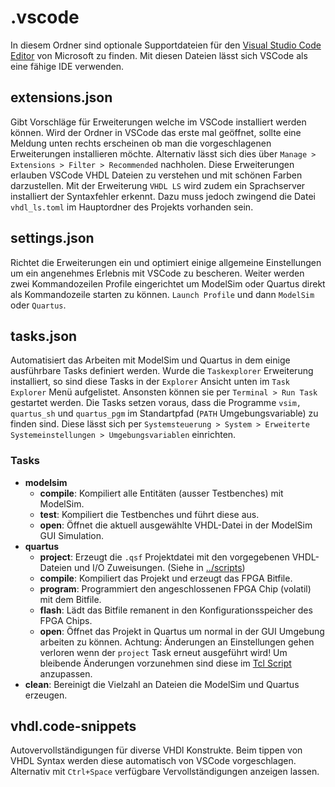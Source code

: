 # .vscode

In diesem Ordner sind optionale Supportdateien für den [Visual Studio Code Editor](https://code.visualstudio.com/) von Microsoft zu finden. Mit diesen Dateien lässt sich VSCode als eine fähige IDE verwenden.

## extensions.json
Gibt Vorschläge für Erweiterungen welche im VSCode installiert werden können. Wird der Ordner in VSCode das erste mal geöffnet, sollte eine Meldung unten rechts erscheinen ob man die vorgeschlagenen Erweiterungen installieren möchte. Alternativ lässt sich dies über `Manage > Extensions > Filter > Recommended` nachholen.
Diese Erweiterungen erlauben VSCode VHDL Dateien zu verstehen und mit schönen Farben darzustellen. Mit der Erweiterung `VHDL LS` wird zudem ein Sprachserver installiert der Syntaxfehler erkennt. Dazu muss jedoch zwingend die Datei `vhdl_ls.toml` im Hauptordner des Projekts vorhanden sein.

## settings.json
Richtet die Erweiterungen ein und optimiert einige allgemeine Einstellungen um ein angenehmes Erlebnis mit VSCode zu bescheren. Weiter werden zwei Kommandozeilen Profile eingerichtet um ModelSim oder Quartus direkt als Kommandozeile starten zu können. `Launch Profile` und dann `ModelSim` oder `Quartus`.

## tasks.json
Automatisiert das Arbeiten mit ModelSim und Quartus in dem einige ausführbare Tasks definiert werden. Wurde die `Taskexplorer` Erweiterung installiert, so sind diese Tasks in der `Explorer` Ansicht unten im `Task Explorer` Menü aufgelistet. Ansonsten können sie per `Terminal > Run Task` gestartet werden. Die Tasks setzen voraus, dass die Programme `vsim, quartus_sh` und `quartus_pgm` im Standartpfad (`PATH` Umgebungsvariable) zu finden sind. Diese lässt sich per `Systemsteuerung > System > Erweiterte Systemeinstellungen > Umgebungsvariablen` einrichten.

### Tasks
- **modelsim**
    - **compile**: Kompiliert alle Entitäten (ausser Testbenches) mit ModelSim.
    - **test**: Kompiliert die Testbenches und führt diese aus.
    - **open**: Öffnet die aktuell ausgewählte VHDL-Datei in der ModelSim GUI Simulation.
- **quartus**
    - **project**: Erzeugt die `.qsf` Projektdatei mit den vorgegebenen VHDL-Dateien und I/O Zuweisungen. (Siehe in [../scripts](../scripts/README.md))
    - **compile**: Kompiliert das Projekt und erzeugt das FPGA Bitfile.
    - **program**: Programmiert den angeschlossenen FPGA Chip (volatil) mit dem Bitfile.
    - **flash**: Lädt das Bitfile remanent in den Konfigurationsspeicher des FPGA Chips.
    - **open**: Öffnet das Projekt in Quartus um normal in der GUI Umgebung arbeiten zu können. Achtung: Änderungen an Einstellungen gehen verloren wenn der `project` Task erneut ausgeführt wird! Um bleibende Änderungen vorzunehmen sind diese im [Tcl Script](../scripts/quartus_project.tcl) anzupassen.
- **clean**: Bereinigt die Vielzahl an Dateien die ModelSim und Quartus erzeugen.

## vhdl.code-snippets
Autovervollständigungen für diverse VHDl Konstrukte. Beim tippen von VHDL Syntax werden diese automatisch von VSCode vorgeschlagen. Alternativ mit `Ctrl+Space` verfügbare Vervollständigungen anzeigen lassen.
